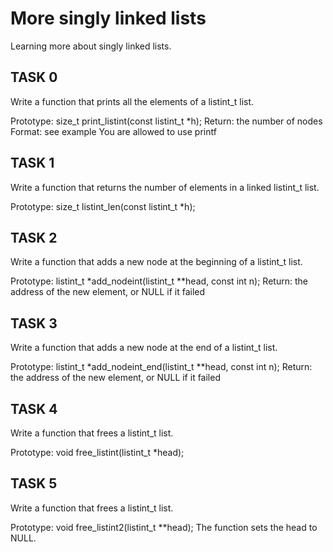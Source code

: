 <h1>More singly linked lists</h1>

Learning more about singly linked lists.

<h2>TASK 0</h2>

Write a function that prints all the elements of a listint_t list.

Prototype: size_t print_listint(const listint_t *h);
Return: the number of nodes
Format: see example
You are allowed to use printf

<h2>TASK 1</h2>

Write a function that returns the number of elements in a linked listint_t list.

Prototype: size_t listint_len(const listint_t *h);
<h2>TASK 2</h2>

Write a function that adds a new node at the beginning of a listint_t list.

Prototype: listint_t *add_nodeint(listint_t **head, const int n);
Return: the address of the new element, or NULL if it failed
<h2>TASK 3</h2>

Write a function that adds a new node at the end of a listint_t list.

Prototype: listint_t *add_nodeint_end(listint_t **head, const int n);
Return: the address of the new element, or NULL if it failed
<h2>TASK 4</h2>

Write a function that frees a listint_t list.

Prototype: void free_listint(listint_t *head);

<h2>TASK 5</h2>

Write a function that frees a listint_t list.

Prototype: void free_listint2(listint_t **head);
The function sets the head to NULL.